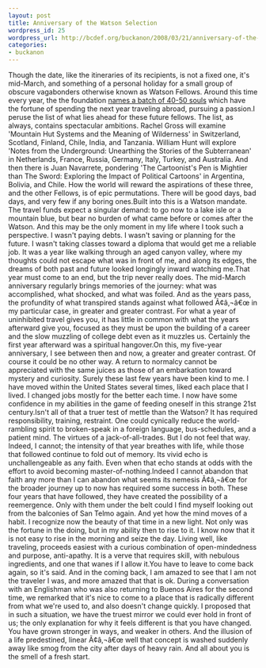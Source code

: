 ```yaml
---
layout: post
title: Anniversary of the Watson Selection
wordpress_id: 25
wordpress_url: http://bcdef.org/buckanon/2008/03/21/anniversary-of-the-watson-selection/
categories:
- buckanon
---
```

Though the date, like the itineraries of its recipients, is not a fixed one, it's mid-March, and something of a personal holiday for a small group of obscure vagabonders otherwise known as Watson Fellows. Around this time every year, the the foundation [names a batch of 40-50 souls](http://watsonfellowship.org/site/fellows/08_09.html "This year's fellows") which have the fortune of spending the next year traveling abroad, pursuing a passion.I peruse the list of what lies ahead for these future fellows. The list, as always, contains spectacular ambitions. Rachel Gross will examine 'Mountain Hut Systems and the Meaning of Wilderness' in Switzerland, Scotland, Finland, Chile, India, and Tanzania. William Hunt will explore 'Notes from the Underground: Unearthing the Stories of the Subterranean' in Netherlands, France, Russia, Germany, Italy, Turkey, and Australia. And then there is Juan Navarrete, pondering 'The Cartoonist's Pen is Mightier than The Sword: Exploring the Impact of Political Cartoons' in Argentina, Bolivia, and Chile. How the world will reward the aspirations of these three, and the other Fellows, is of epic permutations. There will be good days, bad days, and very few if any boring ones.Built into this is a Watson mandate. The travel funds expect a singular demand: to go now to a lake isle or a mountain blue, but bear no burden of what came before or comes after the Watson. And this may be the only moment in my life where I took such a perspective. I wasn't paying debts. I wasn't saving or planning for the future. I wasn't taking classes toward a diploma that would get me a reliable job. It was a year like walking through an aged canyon valley, where my thoughts could not escape what was in front of me, and along its edges, the dreams of both past and future looked longingly inward watching me.That year must come to an end, but the trip never really does. The mid-March anniversary regularly brings memories of the journey: what was accomplished, what shocked, and what was foiled. And as the years pass, the profundity of what transpired stands against what followed Ã¢â‚¬â€œ in my particular case, in greater and greater contrast. For what a year of uninhibited travel gives you, it has little in common with what the years afterward give you, focused as they must be upon the building of a career and the slow muzzling of college debt even as it muzzles us. Certainly the first year afterward was a spiritual hangover.On this, my five-year anniversary, I see between then and now, a greater and greater contrast. Of course it could be no other way. A return to normalcy cannot be appreciated with the same juices as those of an embarkation toward mystery and curiosity. Surely these last few years have been kind to me. I have moved within the United States several times, liked each place that I lived. I changed jobs mostly for the better each time. I now have some confidence in my abilities in the game of feeding oneself in this strange 21st century.Isn't all of that a truer test of mettle than the Watson? It has required responsibility, training, restraint. One could cynically reduce the world-rambling spirit to broken-speak in a foreign language, bus-schedules, and a patient mind. The virtues of a jack-of-all-trades. But I do not feel that way. Indeed, I cannot; the intensity of that year breathes with life, while those that followed continue to fold out of memory. Its vivid echo is unchallengeable as any faith. Even when that echo stands at odds with the effort to avoid becoming master-of-nothing.Indeed I cannot abandon that faith any more than I can abandon what seems its nemesis Ã¢â‚¬â€œ for the broader journey up to now has required some success in both. These four years that have followed, they have created the possibility of a reemergence. Only with them under the belt could I find myself looking out from the balconies of San Telmo again. And yet how the mind moves of a habit. I recognize now the beauty of that time in a new light. Not only was the fortune in the doing, but in my ability then to rise to it. I know now that it is not easy to rise in the morning and seize the day. Living well, like traveling, proceeds easiest with a curious combination of open-mindedness and purpose, anti-apathy. It is a verve that requires skill, with nebulous ingredients, and one that wanes if I allow it.You have to leave to come back again, so it's said. And in the coming back, I am amazed to see that I am not the traveler I was, and more amazed that that is ok. During a conversation with an Englishman who was also returning to Buenos Aires for the second time, we remarked that it's nice to come to a place that is radically different from what we're used to, and also doesn't change quickly. I proposed that in such a situation, we have the truest mirror we could ever hold in front of us; the only explanation for why it feels different is that you have changed. You have grown stronger in ways, and weaker in others. And the illusion of a life predestined, linear Ã¢â‚¬â€œ well that concept is washed suddenly away like smog from the city after days of heavy rain. And all about you is the smell of a fresh start.
